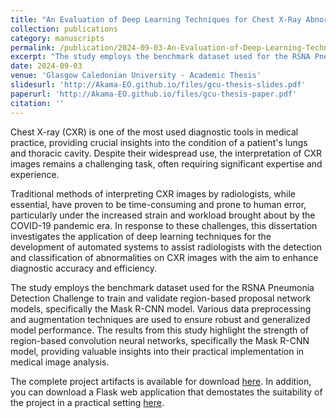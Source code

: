 ```yaml
---
title: "An Evaluation of Deep Learning Techniques for Chest X-Ray Abnormality Detection and Classification"
collection: publications
category: manuscripts
permalink: /publication/2024-09-03-An-Evaluation-of-Deep-Learning-Techniques-for-Chest-X-Ray-Abnormality-Detection-and-Classification
excerpt: "The study employs the benchmark dataset used for the RSNA Pneumonia Detection Challenge to train and validate region-based proposal network models, specifically the Mask R-CNN model. Various data preprocessing and augmentation techniques are used to ensure robust and generalized model performance. The results from this study highlight the strength of region-based convolution neural networks, specifically the Mask R-CNN model, providing valuable insights into their practical implementation in medical image analysis."
date: 2024-09-03
venue: 'Glasgow Caledonian University - Academic Thesis'
slidesurl: 'http://Akama-EO.github.io/files/gcu-thesis-slides.pdf'
paperurl: 'http://Akama-EO.github.io/files/gcu-thesis-paper.pdf'
citation: ''
---
```


Chest X-ray (CXR) is one of the most used diagnostic tools in medical practice, providing crucial insights into the condition of a patient's lungs and thoracic cavity. Despite their widespread use, the interpretation of CXR images remains a challenging task, often requiring significant expertise and experience. 

Traditional methods of interpreting CXR images by radiologists, while essential, have proven to be time-consuming and prone to human error, particularly under the increased strain and workload brought about by the COVID-19 pandemic era. In response to these challenges, this dissertation investigates the application of deep learning techniques for the development of automated systems to assist radiologists with the detection and classification of abnormalities on CXR images with the aim to enhance diagnostic accuracy and efficiency.

The study employs the benchmark dataset used for the RSNA Pneumonia Detection Challenge to train and validate region-based proposal network models, specifically the Mask R-CNN model. Various data preprocessing and augmentation techniques are used to ensure robust and generalized model performance. The results from this study highlight the strength of region-based convolution neural networks, specifically the Mask R-CNN model, providing valuable insights into their practical implementation in medical image analysis.  

The complete project artifacts is available for download [here](https://github.com/Akama-EO/pneumonia-detection). In addition, you can download a Flask web application that demostates the suitability of the project in a practical setting [here](https://github.com/Akama-EO/pneumonia-detection-flask-app).
